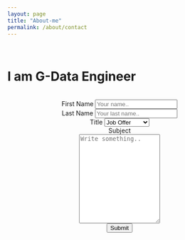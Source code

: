 ```yaml
---
layout: page
title: "About-me"
permalink: /about/contact
---
```

<br>
<h1>
I am G-Data Engineer
</h1>
<br>
<div class="container">
  <form id="form" class="topBefore" method="post" action="mailto:mirrad@10g.pl">
    <center><label for="fname">First Name</label>
    <input type="text" id="fname" name="firstname" placeholder="Your name..">
    <br>
    <label for="lname">Last Name</label>
    <input type="text" id="lname" name="lastname" placeholder="Your last name..">
    <br>
    <label for="country">Title</label>
    <select id="country" name="country">
      <option value="job">Job Offer</option>
      <option value="teamwork">Collaboration</option>
      <option value="money">Special Offer</option>
    </select>
    <br>
    <label for="subject">Subject</label> <br>
    <textarea halign="center" id="subject" name="subject" placeholder="Write something.." style="height:200px;"></textarea>
    <br>
    <input type="submit" value="Submit">
    </center>
  </form>
</div>
